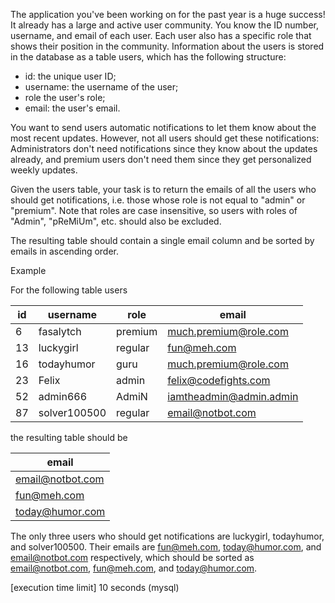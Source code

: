 The application you've been working on for the past year is a huge success! It already has a large and active user community. You know the ID number, username, and email of each user. Each user also has a specific role that shows their position in the community. Information about the users is stored in the database as a table users, which has the following structure:

* id: the unique user ID;
* username: the username of the user;
* role the user's role;
* email: the user's email.

You want to send users automatic notifications to let them know about the most recent updates. However, not all users should get these notifications: Administrators don't need notifications since they know about the updates already, and premium users don't need them since they get personalized weekly updates.

Given the users table, your task is to return the emails of all the users who should get notifications, i.e. those whose role is not equal to "admin" or "premium". Note that roles are case insensitive, so users with roles of "Admin", "pReMiUm", etc. should also be excluded.

The resulting table should contain a single email column and be sorted by emails in ascending order.

Example

For the following table users


|id   |username       |     role   |            email         |
|-----|---------------|------------|--------------------------|
|6|fasalytch|premium|much.premium@role.com|
|13|luckygirl|regular|fun@meh.com|
|16|todayhumor|guru|much.premium@role.com|
|23|Felix|admin|felix@codefights.com|
|52|admin666|AdmiN|iamtheadmin@admin.admin|
|87|solver100500|regular|email@notbot.com|

the resulting table should be

|email|
|-----|
email@notbot.com|
fun@meh.com|
today@humor.com|

The only three users who should get notifications are luckygirl, todayhumor, and solver100500. Their emails are fun@meh.com, today@humor.com, and email@notbot.com respectively, which should be sorted as email@notbot.com, fun@meh.com, and today@humor.com.

[execution time limit] 10 seconds (mysql)